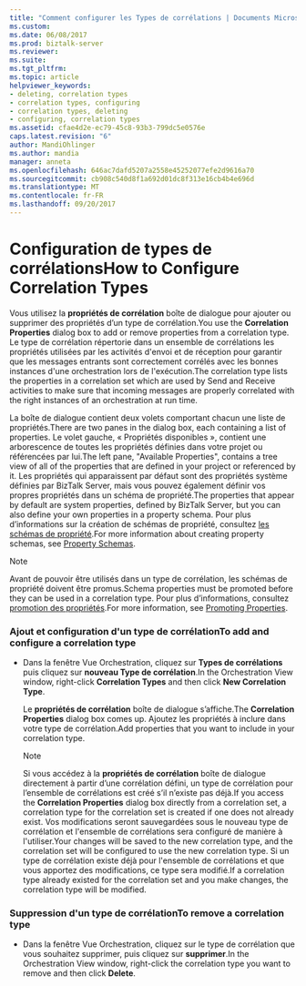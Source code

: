 ```yaml
---
title: "Comment configurer les Types de corrélations | Documents Microsoft"
ms.custom: 
ms.date: 06/08/2017
ms.prod: biztalk-server
ms.reviewer: 
ms.suite: 
ms.tgt_pltfrm: 
ms.topic: article
helpviewer_keywords:
- deleting, correlation types
- correlation types, configuring
- correlation types, deleting
- configuring, correlation types
ms.assetid: cfae4d2e-ec79-45c8-93b3-799dc5e0576e
caps.latest.revision: "6"
author: MandiOhlinger
ms.author: mandia
manager: anneta
ms.openlocfilehash: 646ac7dafd5207a2558e45252077efe2d9616a70
ms.sourcegitcommit: cb908c540d8f1a692d01dc8f313e16cb4b4e696d
ms.translationtype: MT
ms.contentlocale: fr-FR
ms.lasthandoff: 09/20/2017
---
```

# <a name="how-to-configure-correlation-types"></a><span data-ttu-id="ded7e-102">Configuration de types de corrélations</span><span class="sxs-lookup"><span data-stu-id="ded7e-102">How to Configure Correlation Types</span></span>
<span data-ttu-id="ded7e-103">Vous utilisez la **propriétés de corrélation** boîte de dialogue pour ajouter ou supprimer des propriétés d’un type de corrélation.</span><span class="sxs-lookup"><span data-stu-id="ded7e-103">You use the **Correlation Properties** dialog box to add or remove properties from a correlation type.</span></span> <span data-ttu-id="ded7e-104">Le type de corrélation répertorie dans un ensemble de corrélations les propriétés utilisées par les activités d'envoi et de réception pour garantir que les messages entrants sont correctement corrélés avec les bonnes instances d'une orchestration lors de l'exécution.</span><span class="sxs-lookup"><span data-stu-id="ded7e-104">The correlation type lists the properties in a correlation set which are used by Send and Receive activities to make sure that incoming messages are properly correlated with the right instances of an orchestration at run time.</span></span>  
  
 <span data-ttu-id="ded7e-105">La boîte de dialogue contient deux volets comportant chacun une liste de propriétés.</span><span class="sxs-lookup"><span data-stu-id="ded7e-105">There are two panes in the dialog box, each containing a list of properties.</span></span> <span data-ttu-id="ded7e-106">Le volet gauche, « Propriétés disponibles », contient une arborescence de toutes les propriétés définies dans votre projet ou référencées par lui.</span><span class="sxs-lookup"><span data-stu-id="ded7e-106">The left pane, "Available Properties", contains a tree view of all of the properties that are defined in your project or referenced by it.</span></span> <span data-ttu-id="ded7e-107">Les propriétés qui apparaissent par défaut sont des propriétés système définies par BizTalk Server, mais vous pouvez également définir vos propres propriétés dans un schéma de propriété.</span><span class="sxs-lookup"><span data-stu-id="ded7e-107">The properties that appear by default are system properties, defined by BizTalk Server, but you can also define your own properties in a property schema.</span></span> <span data-ttu-id="ded7e-108">Pour plus d’informations sur la création de schémas de propriété, consultez [les schémas de propriété](../core/property-schemas.md).</span><span class="sxs-lookup"><span data-stu-id="ded7e-108">For more information about creating property schemas, see [Property Schemas](../core/property-schemas.md).</span></span>  
  
> [!NOTE]
>  <span data-ttu-id="ded7e-109">Avant de pouvoir être utilisés dans un type de corrélation, les schémas de propriété doivent être promus.</span><span class="sxs-lookup"><span data-stu-id="ded7e-109">Schema properties must be promoted before they can be used in a correlation type.</span></span> <span data-ttu-id="ded7e-110">Pour plus d’informations, consultez [promotion des propriétés](../core/promoting-properties.md).</span><span class="sxs-lookup"><span data-stu-id="ded7e-110">For more information, see [Promoting Properties](../core/promoting-properties.md).</span></span>  
  
### <a name="to-add-and-configure-a-correlation-type"></a><span data-ttu-id="ded7e-111">Ajout et configuration d'un type de corrélation</span><span class="sxs-lookup"><span data-stu-id="ded7e-111">To add and configure a correlation type</span></span>  
  
-   <span data-ttu-id="ded7e-112">Dans la fenêtre Vue Orchestration, cliquez sur **Types de corrélations** puis cliquez sur **nouveau Type de corrélation**.</span><span class="sxs-lookup"><span data-stu-id="ded7e-112">In the Orchestration View window, right-click **Correlation Types** and then click **New Correlation Type**.</span></span>  
  
     <span data-ttu-id="ded7e-113">Le **propriétés de corrélation** boîte de dialogue s’affiche.</span><span class="sxs-lookup"><span data-stu-id="ded7e-113">The **Correlation Properties** dialog box comes up.</span></span> <span data-ttu-id="ded7e-114">Ajoutez les propriétés à inclure dans votre type de corrélation.</span><span class="sxs-lookup"><span data-stu-id="ded7e-114">Add properties that you want to include in your correlation type.</span></span>  
  
    > [!NOTE]
    >  <span data-ttu-id="ded7e-115">Si vous accédez à la **propriétés de corrélation** boîte de dialogue directement à partir d’une corrélation défini, un type de corrélation pour l’ensemble de corrélations est créé s’il n’existe pas déjà.</span><span class="sxs-lookup"><span data-stu-id="ded7e-115">If you access the **Correlation Properties** dialog box directly from a correlation set, a correlation type for the correlation set is created if one does not already exist.</span></span> <span data-ttu-id="ded7e-116">Vos modifications seront sauvegardées sous le nouveau type de corrélation et l'ensemble de corrélations sera configuré de manière à l'utiliser.</span><span class="sxs-lookup"><span data-stu-id="ded7e-116">Your changes will be saved to the new correlation type, and the correlation set will be configured to use the new correlation type.</span></span> <span data-ttu-id="ded7e-117">Si un type de corrélation existe déjà pour l'ensemble de corrélations et que vous apportez des modifications, ce type sera modifié.</span><span class="sxs-lookup"><span data-stu-id="ded7e-117">If a correlation type already existed for the correlation set and you make changes, the correlation type will be modified.</span></span>  
  
### <a name="to-remove-a-correlation-type"></a><span data-ttu-id="ded7e-118">Suppression d'un type de corrélation</span><span class="sxs-lookup"><span data-stu-id="ded7e-118">To remove a correlation type</span></span>  
  
-   <span data-ttu-id="ded7e-119">Dans la fenêtre Vue Orchestration, cliquez sur le type de corrélation que vous souhaitez supprimer, puis cliquez sur **supprimer**.</span><span class="sxs-lookup"><span data-stu-id="ded7e-119">In the Orchestration View window, right-click the correlation type you want to remove and then click **Delete**.</span></span>